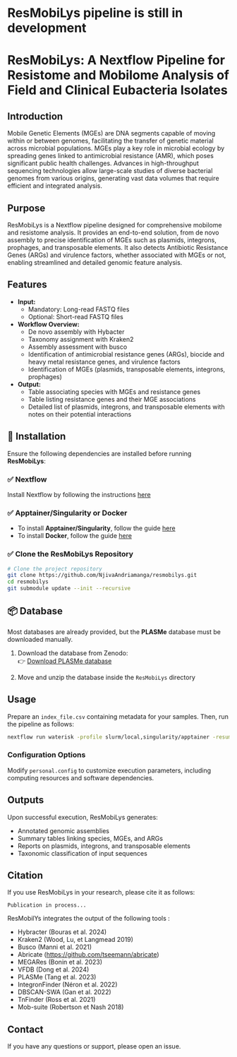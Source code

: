 
# **ResMobiLys pipeline is still in development**


# **ResMobiLys: A Nextflow Pipeline for Resistome and Mobilome Analysis of Field and Clinical Eubacteria Isolates**

## **Introduction**
Mobile Genetic Elements (MGEs) are DNA segments capable of moving within or between genomes, facilitating the transfer of genetic material across microbial populations. MGEs play a key role in microbial ecology by spreading genes linked to antimicrobial resistance (AMR), which poses significant public health challenges. Advances in high-throughput sequencing technologies allow large-scale studies of diverse bacterial genomes from various origins, generating vast data volumes that require efficient and integrated analysis.

## **Purpose**
ResMobiLys is a Nextflow pipeline designed for comprehensive mobilome and resistome analysis. It provides an end-to-end solution, from de novo assembly to precise identification of MGEs such as plasmids, integrons, prophages, and transposable elements. It also detects Antibiotic Resistance Genes (ARGs) and virulence factors, whether associated with MGEs or not, enabling streamlined and detailed genomic feature analysis.

## **Features**
- **Input:**
  - Mandatory: Long-read FASTQ files
  - Optional: Short-read FASTQ files
- **Workflow Overview:**
  - De novo assembly with Hybacter
  - Taxonomy assignment with Kraken2
  - Assembly assessment with busco
  - Identification of antimicrobial resistance genes (ARGs), biocide and heavy metal resistance genes, and virulence factors
  - Identification of MGEs (plasmids, transposable elements, integrons, prophages)
- **Output:**
  - Table associating species with MGEs and resistance genes
  - Table listing resistance genes and their MGE associations
  - Detailed list of plasmids, integrons, and transposable elements with notes on their potential interactions

## 🚀 Installation

Ensure the following dependencies are installed before running **ResMobiLys**:

### ✅ Nextflow

Install Nextflow by following the instructions [here](https://www.nextflow.io/docs/latest/install.html)

### ✅ Apptainer/Singularity or Docker

- To install **Apptainer/Singularity**, follow the guide [here](https://apptainer.org/docs/admin/main/installation.html)
- To install **Docker**, follow the guide [here](https://www.docker.com/get-started/)

### ✅ Clone the ResMobiLys Repository

```bash
# Clone the project repository
git clone https://github.com/NjivaAndriamanga/resmobilys.git
cd resmobilys
git submodule update --init --recursive
```

## 📦 Database

Most databases are already provided, but the **PLASMe** database must be downloaded manually.

1. Download the database from Zenodo:  
   👉 [Download PLASMe database](https://zenodo.org/record/8046934/files/DB.zip?download=1)

2. Move and unzip the database inside the `ResMobiLys` directory

## **Usage**
Prepare an `index_file.csv` containing metadata for your samples. Then, run the pipeline as follows:

```bash
nextflow run waterisk -profile slurm/local,singularity/apptainer -resume -c waterisk/personal.config
```

### **Configuration Options**
Modify `personal.config` to customize execution parameters, including computing resources and software dependencies.

## **Outputs**
Upon successful execution, ResMobiLys generates:
- Annotated genomic assemblies
- Summary tables linking species, MGEs, and ARGs
- Reports on plasmids, integrons, and transposable elements
- Taxonomic classification of input sequences

## **Citation**
If you use ResMobiLys in your research, please cite it as follows:

```
Publication in process...
```
 ResMobilYs integrates the output of the following tools :
- Hybracter (Bouras et al. 2024)
- Kraken2 (Wood, Lu, et Langmead 2019)
- Busco (Manni et al. 2021)
- Abricate (https://github.com/tseemann/abricate)
- MEGARes (Bonin et al. 2023)
- VFDB (Dong et al. 2024)
- PLASMe (Tang et al. 2023)
- IntegronFinder (Néron et al. 2022)
- DBSCAN-SWA (Gan et al. 2022)
- TnFinder (Ross et al. 2021)
- Mob-suite (Robertson et Nash 2018)
## **Contact**
If you have any questions or support, please open an issue.

